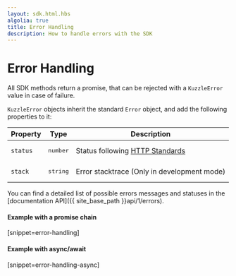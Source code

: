 ```yaml
---
layout: sdk.html.hbs
algolia: true
title: Error Handling
description: How to handle errors with the SDK
---
```


# Error Handling

All SDK methods return a promise, that can be rejected with a `KuzzleError` value in case of failure.

`KuzzleError` objects inherit the standard `Error` object, and add the following properties to it:


| Property   | Type    | Description                       |
| ---------- | ------- | --------------------------------- |
| `status` | <pre>number</pre> | Status following [HTTP Standards](https://en.wikipedia.org/wiki/List_of_HTTP_status_codes) |
| `stack` | <pre>string</pre> | Error stacktrace (Only in development mode) |

You can find a detailed list of possible errors messages and statuses in the [documentation API]({{ site_base_path }}api/1/errors).

#### Example with a promise chain
[snippet=error-handling]

#### Example with async/await
[snippet=error-handling-async]

